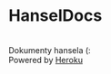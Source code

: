 <h1> HanselDocs </h1>
<br>
Dokumenty hansela (:

<br>
 Powered by <a href=https://www.heroku.com>Heroku</a>

